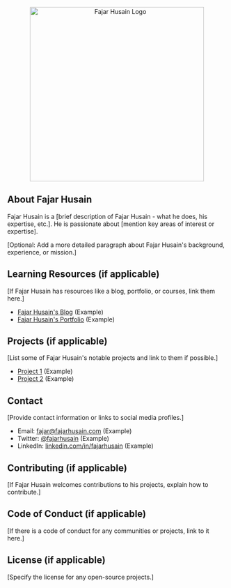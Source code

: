 <p align="center"><a href="https://fajarhusain.com" target="_blank"><img src="[https://via.placeholder.com/400/0000FF/FFFFFF?text=Fajar+Husain+Logo](https://academy.patitech.id/assets/logo.27224916.svg)" width="400" alt="Fajar Husain Logo"></a></p>

<p align="center">
  </p>

## About Fajar Husain

Fajar Husain is a [brief description of Fajar Husain - what he does, his expertise, etc.].  He is passionate about [mention key areas of interest or expertise].

[Optional: Add a more detailed paragraph about Fajar Husain's background, experience, or mission.]

## Learning Resources (if applicable)

[If Fajar Husain has resources like a blog, portfolio, or courses, link them here.]

* [Fajar Husain's Blog](https://fajarhusain.com/blog) (Example)
* [Fajar Husain's Portfolio](https://fajarhusain.com/portfolio) (Example)

## Projects (if applicable)

[List some of Fajar Husain's notable projects and link to them if possible.]

* [Project 1](https://github.com/fajarhusain/project1) (Example)
* [Project 2](https://fajarhusain.com/project2) (Example)

## Contact

[Provide contact information or links to social media profiles.]

* Email: [fajar@fajarhusain.com](mailto:fajar@fajarhusain.com) (Example)
* Twitter: [@fajarhusain](https://twitter.com/fajarhusain) (Example)
* LinkedIn: [linkedin.com/in/fajarhusain](https://linkedin.com/in/fajarhusain) (Example)


## Contributing (if applicable)

[If Fajar Husain welcomes contributions to his projects, explain how to contribute.]

## Code of Conduct (if applicable)

[If there is a code of conduct for any communities or projects, link to it here.]

## License (if applicable)

[Specify the license for any open-source projects.]
